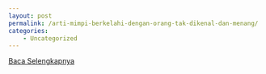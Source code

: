 ```yaml
---
layout: post
permalink: /arti-mimpi-berkelahi-dengan-orang-tak-dikenal-dan-menang/
categories:
    - Uncategorized
---
```


[Baca Selengkapnya](/05)